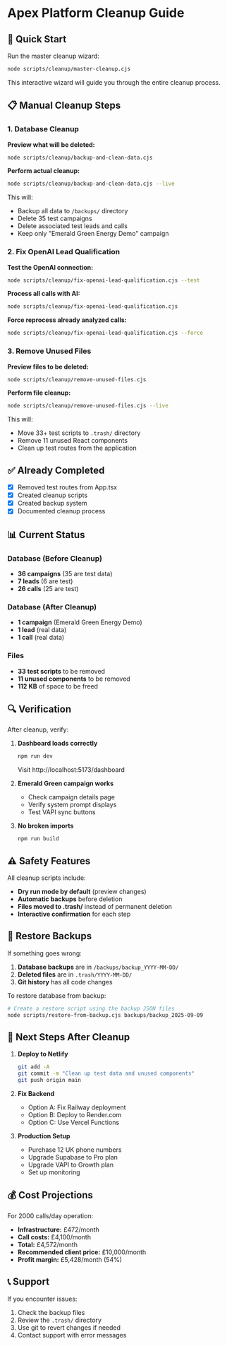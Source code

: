 # Apex Platform Cleanup Guide

## 🚀 Quick Start

Run the master cleanup wizard:
```bash
node scripts/cleanup/master-cleanup.cjs
```

This interactive wizard will guide you through the entire cleanup process.

## 📋 Manual Cleanup Steps

### 1. Database Cleanup

**Preview what will be deleted:**
```bash
node scripts/cleanup/backup-and-clean-data.cjs
```

**Perform actual cleanup:**
```bash
node scripts/cleanup/backup-and-clean-data.cjs --live
```

This will:
- Backup all data to `/backups/` directory
- Delete 35 test campaigns
- Delete associated test leads and calls
- Keep only "Emerald Green Energy Demo" campaign

### 2. Fix OpenAI Lead Qualification

**Test the OpenAI connection:**
```bash
node scripts/cleanup/fix-openai-lead-qualification.cjs --test
```

**Process all calls with AI:**
```bash
node scripts/cleanup/fix-openai-lead-qualification.cjs
```

**Force reprocess already analyzed calls:**
```bash
node scripts/cleanup/fix-openai-lead-qualification.cjs --force
```

### 3. Remove Unused Files

**Preview files to be deleted:**
```bash
node scripts/cleanup/remove-unused-files.cjs
```

**Perform file cleanup:**
```bash
node scripts/cleanup/remove-unused-files.cjs --live
```

This will:
- Move 33+ test scripts to `.trash/` directory
- Remove 11 unused React components
- Clean up test routes from the application

## ✅ Already Completed

- [x] Removed test routes from App.tsx
- [x] Created cleanup scripts
- [x] Created backup system
- [x] Documented cleanup process

## 📊 Current Status

### Database (Before Cleanup)
- **36 campaigns** (35 are test data)
- **7 leads** (6 are test)
- **26 calls** (25 are test)

### Database (After Cleanup)
- **1 campaign** (Emerald Green Energy Demo)
- **1 lead** (real data)
- **1 call** (real data)

### Files
- **33 test scripts** to be removed
- **11 unused components** to be removed
- **112 KB** of space to be freed

## 🔍 Verification

After cleanup, verify:

1. **Dashboard loads correctly**
   ```bash
   npm run dev
   ```
   Visit http://localhost:5173/dashboard

2. **Emerald Green campaign works**
   - Check campaign details page
   - Verify system prompt displays
   - Test VAPI sync buttons

3. **No broken imports**
   ```bash
   npm run build
   ```

## ⚠️ Safety Features

All cleanup scripts include:
- **Dry run mode by default** (preview changes)
- **Automatic backups** before deletion
- **Files moved to .trash/** instead of permanent deletion
- **Interactive confirmation** for each step

## 🔄 Restore Backups

If something goes wrong:

1. **Database backups** are in `/backups/backup_YYYY-MM-DD/`
2. **Deleted files** are in `.trash/YYYY-MM-DD/`
3. **Git history** has all code changes

To restore database from backup:
```bash
# Create a restore script using the backup JSON files
node scripts/restore-from-backup.cjs backups/backup_2025-09-09
```

## 📝 Next Steps After Cleanup

1. **Deploy to Netlify**
   ```bash
   git add -A
   git commit -m "Clean up test data and unused components"
   git push origin main
   ```

2. **Fix Backend**
   - Option A: Fix Railway deployment
   - Option B: Deploy to Render.com
   - Option C: Use Vercel Functions

3. **Production Setup**
   - Purchase 12 UK phone numbers
   - Upgrade Supabase to Pro plan
   - Upgrade VAPI to Growth plan
   - Set up monitoring

## 💰 Cost Projections

For 2000 calls/day operation:
- **Infrastructure:** £472/month
- **Call costs:** £4,100/month
- **Total:** £4,572/month
- **Recommended client price:** £10,000/month
- **Profit margin:** £5,428/month (54%)

## 📞 Support

If you encounter issues:
1. Check the backup files
2. Review the `.trash/` directory
3. Use git to revert changes if needed
4. Contact support with error messages